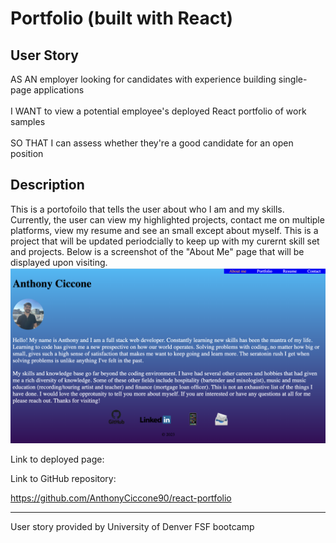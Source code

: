 # Portfolio (built with React)

## User Story 
AS AN employer looking for candidates with experience building single-page applications<br><br>
I WANT to view a potential employee's deployed React portfolio of work samples<br><br>
SO THAT I can assess whether they're a good candidate for an open position

## Description
This is a portofoilo that tells the user about who I am and my skills. Currently, the user can view my highlighted projects, contact me on multiple platforms, view my resume and see an small except about myself. This is a project that will be updated periodcially to keep up with my curernt skill set and projects. Below is a screenshot of the "About Me" page that will be displayed upon visiting.![Alt text](<Screenshot 2023-11-20 at 14.05.09.png>)

Link to deployed page:



Link to GitHub repository:

https://github.com/AnthonyCiccone90/react-portfolio

<hr>
User story provided by University of Denver FSF bootcamp
